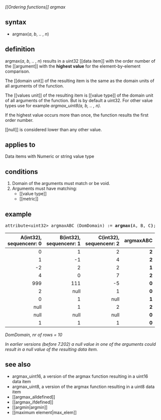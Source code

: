 *[[Ordering functions]] argmax*

## syntax

- argmax(*a*, *b*, .. , *n*)

## definition

argmax(*a*, *b*, .. , *n*) results in a uint32 [[data item]] with the order number of the [[argument]] with the **highest value** for the element-by-element comparison.

The [[domain unit]] of the resulting item is the same as the domain units of all arguments of the function.

The [[values unit]] of the resulting item is [[value type]] of the domain unit of all arguments of the function. But is by default a uint32. For other value types use for example *argmax_uint8(a, b, .. , n).*

If the highest value occurs more than once, the function results the first order number.

[[null]] is considered lower than any other value.

## applies to

Data items with Numeric or string value type

## conditions

1.  Domain of the arguments must match or be void.
2.  Arguments must have matching:
    -   [[value type]]
    -   [[metric]]

## example
<pre>
attribute&lt;uint32&gt; argmaxABC (DomDomain) := <B>argmax(</B>A, B, C<B>)</B>;
</pre>

|A(int32),<BR>sequencenr: 0|B(int32),<BR>sequencenr: 1|C(int32),<BR>sequencenr: 2|argmaxABC|
|-------------------------:|-------------------------:|-------------------------:|--------:|
|0                         |1                         |2                         |**2**    |
|1                         |-1                        |4                         |**2**    |
|-2                        |2                         |2                         |**1**    |
|4                         |0                         |7                         |**2**    |
|999                       |111                       |-5                        |**0**    |
|2                         |null                      |1                         |**0**    |
|0                         |1                         |null                      |**1**    |
|null                      |1                         |2                         |**2**    |
|null                      |null                      |null                      |**0**    |
|1                         |1                         |1                         |**0**    |

*DomDomain, nr of rows = 10*

*In earlier versions (before 7.202) a null value in one of the arguments could result in a null value of the resulting data item.*

## see also

- argmax_uint16, a version of the argmax function resulting in a uint16 data item
- argmax_uint8, a version of the argmax function resulting in a uint8 data item
- [[argmax_alldefined]]
- [[argmax_ifdefined]]
- [[argmin|argmin]] 
- [[maximum element|max_elem]]